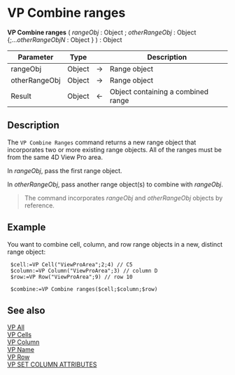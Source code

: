 # VP Combine ranges


**VP Combine ranges** ( *rangeObj* : Object ; *otherRangeObj* : Object {;...*otherRangeObjN* : Object }  ) : Object



|Parameter|Type| |Description|
|---|---|---|---|
|rangeObj| Object|->|Range object|
|otherRangeObj| Object|->|Range object|
|Result| Object|<-|Object containing a combined range|

## Description

The `VP Combine Ranges` command returns a new range object that incorporates two or more existing range objects. All of the ranges must be from the same 4D View Pro area.

In *rangeObj*, pass the first range object.

In *otherRangeObj*, pass another range object(s) to combine with *rangeObj*.

>The command incorporates *rangeObj* and *otherRangeObj* objects by reference.

## Example  

You want to combine cell, column, and row range objects in a new, distinct range object:

```4d
 $cell:=VP Cell("ViewProArea";2;4) // C5
 $column:=VP Column("ViewProArea";3) // column D
 $row:=VP Row("ViewProArea";9) // row 10
 
 $combine:=VP Combine ranges($cell;$column;$row)
```

## See also

[VP All](VP%20All.md)<br/>
[VP Cells](VP%20Cells.md)<br/>
[VP Column](VP%20Column.md)<br/>
[VP Name](VP%20Name.md)<br/>
[VP Row](VP%20Row.md)<br/>
[VP SET COLUMN ATTRIBUTES](VP%20SET%20COLUMN%20ATTRIBUTES.md)